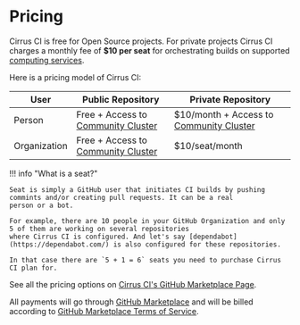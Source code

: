# Pricing

Cirrus CI is free for Open Source projects. For private projects Cirrus CI charges a monthly fee of **$10 per seat** for orchestrating builds on 
supported [computing services](guide/supported-computing-services.md).

Here is a pricing model of Cirrus CI:

User | Public Repository | Private Repository
--- | --- | ---
Person | Free + Access to [Community Cluster](guide/supported-computing-services.md#community-cluster) | $10/month + Access to [Community Cluster](guide/supported-computing-services.md#community-cluster)
Organization | Free + Access to [Community Cluster](guide/supported-computing-services.md#community-cluster) | $10/seat/month

!!! info "What is a seat?"

    Seat is simply a GitHub user that initiates CI builds by pushing commints and/or creating pull requests. It can be a real
    person or a bot.
    
    For example, there are 10 people in your GitHub Organization and only 5 of them are working on several repositories 
    where Cirrus CI is configured. And let's say [dependabot](https://dependabot.com/) is also configured for these repositories. 
    
    In that case there are `5 + 1 = 6` seats you need to purchase Cirrus CI plan for.

See all the pricing options on [Cirrus CI's GitHub Marketplace Page](https://github.com/marketplace/cirrus-ci).

All payments will go through [GitHub Marketplace](https://github.com/marketplace) and will be billed according to
[GitHub Marketplace Terms of Service](https://help.github.com/articles/github-marketplace-terms-of-service/#d-payment-billing-schedule-and-cancellation).
